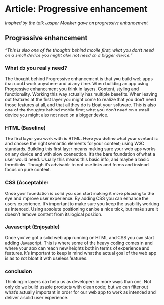 # Article: Progressive enhancement

*Inspired by the talk Jasper Moelker gave on progressive enhancement*

## Progressive enhancement

*“This is also one of the thoughts behind mobile first; what you don’t need on a small device you might also not need on a bigger device.”*

### What do you really need?

The thought behind Progressive enhancement is that you build web apps that could work anywhere and at any time. When building an app using Progressive enhancement you think in layers. Content, styling and functionality. Working this way actually has multiple benefits. When leaving out features at the first layer you might come to realize that you don’t need those features at all, and that all they do is bloat your software. This is also one of the thoughts behind mobile first; what you don’t need on a small device you might also not need on a bigger device.

### HTML (Baseline)

The first layer you work with is HTML. Here you define what your content is and choose the right semantic elements for your content; using W3C standards. Building this first layer means making sure your web app works on any device and with slow connection. It’s the bare foundation of what a user would need. Usually this means this basic info, and maybe a basic form/links. Though it’s advisable to not use links and forms and instead focus on pure content.

### CSS (Acceptable)

Once your foundation is solid you can start making it more pleasing to the eye and improve user experience. By adding CSS you can enhance the users experience. It’s important to make sure you keep the usability working as intended. Using absolute positioning can be a nice trick, but make sure it doesn’t remove content from its logical position.

### Javascript (Enjoyable)

Once you’ve got a solid web app running on HTML and CSS you can start adding Javascript. This is where some of the heavy coding comes in and where your app can reach new heights both in terms of experience and features. It’s important to keep in mind what the actual goal of the web app is as to not bloat it with useless features.

### conclusion

Thinking in layers can help us as developers in more ways than one. Not only do we build usable products with clean code; but we can filter out what’s actually important in order for our web app to work as intended and deliver a solid user experience.
